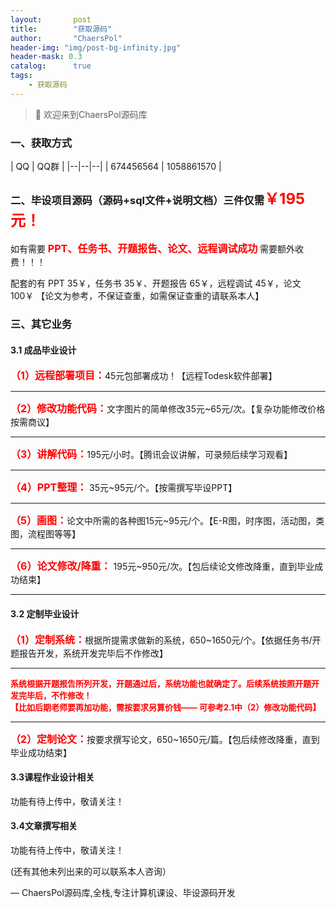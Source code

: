 ```yaml
---
layout:       post
title:        "获取源码"
author:       "ChaersPol"
header-img: "img/post-bg-infinity.jpg"
header-mask: 0.3
catalog:      true
tags:
    - 获取源码
---
```


>  👋  欢迎来到ChaersPol源码库



### 一、获取方式

 | QQ | QQ群 |
|--|--|--|
| 674456564 | 1058861570 |

### 二、毕设项目源码（源码+sql文件+说明文档）三件仅需<font size="5" color="red"><b>￥195元！</b></font>

如有需要<font size="3" color="red"><b> PPT、任务书、开题报告、论文、远程调试成功 </b></font>需要额外收费！！！

配套的有 PPT 35￥，任务书 35￥、开题报告 65￥，远程调试 45￥，论文 100￥
【论文为参考，不保证查重，如需保证查重的请联系本人】

### 三、其它业务
#### 3.1 成品毕业设计
<div><font size="3" color="red"><b>（1）远程部署项目：</b></font>45元包部署成功！【远程Todesk软件部署】</div><hr>
<div><font size="3" color="red"><b>（2）修改功能代码：</b></font>文字图片的简单修改35元~65元/次。【复杂功能修改价格按需商议】</div><hr>
<div><font size="3" color="red"><b>（3）讲解代码：</b></font>195元/小时。【腾讯会议讲解，可录频后续学习观看】</div><hr>  
<div><font size="3" color="red"><b>（4）PPT整理： </b></font>35元~95元/个。【按需撰写毕设PPT】</div><hr>  
<div><font size="3" color="red"><b>（5）画图：</b></font>论文中所需的各种图15元~95元/个。【E-R图，时序图，活动图，类图，流程图等等】</div><hr>  
<div><font size="3" color="red"><b>（6）论文修改/降重：</b></font> 195元~950元/次。【包后续论文修改降重，直到毕业成功结束】</div><hr>  

#### 3.2 定制毕业设计
<div><font size="3" color="red"><b>（1）定制系统：</b></font>根据所提需求做新的系统，650~1650元/个。【依据任务书/开题报告开发，系统开发完毕后不作修改】</div><hr>  
<div><font size="2" color="red"><b>系统根据开题报告所列开发，开题通过后，系统功能也就确定了。后续系统按照开题开发完毕后，不作修改！<br>【比如后期老师要再加功能，需按要求另算价钱—— 可参考2.1中（2）修改功能代码】</b></font></div><hr>
<div><font size="3" color="red"><b>（2）定制论文：</b></font>按要求撰写论文，650~1650元/篇。【包后续修改降重，直到毕业成功结束】</div>


#### 3.3课程作业设计相关
功能有待上传中，敬请关注！
#### 3.4文章撰写相关
功能有待上传中，敬请关注！

(还有其他未列出来的可以联系本人咨询）
  


— ChaersPol源码库,全栈,专注计算机课设、毕设源码开发